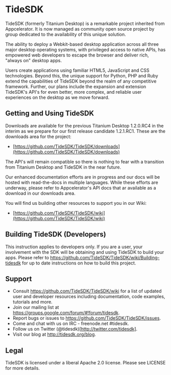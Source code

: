 TideSDK
=======

TideSDK (formerly Titanium Desktop) is a remarkable project inherited from Appcelerator. It is now managed as community open source project by group dedicated to the availability of this unique solution. 

The ability to deploy a Webkit-based desktop application across all three major desktop operating systems, with privileged access to native APIs, has empowered web developers to escape the browser and deliver rich, "always on" desktop apps. 

Users create applications using familiar HTML5, JavaScript and CSS technologies. Beyond this, the unique support for Python, PHP and Ruby extend the capabilities of TideSDK beyond the realm of any competitive framework. Further, our plans include the expansion and extension TideSDK's API's for even better, more complex, and reliable user experiences on the desktop as we move forward.


Getting and Using TideSDK
-------------------------

Downloads are available for the previous Titanium Desktop 1.2.0.RC4 in the interim as we prepare for our first release candidate 1.2.1.RC1. These are the downloads area for the project:

* [https://github.com/TideSDK/TideSDK/downloads](https://github.com/TideSDK/TideSDK/downloads)

The API's will remain compatible so there is nothing to fear with a transition from Titanium Desktop and TideSDK in the near future.

Our enhanced documentation efforts are in progress and our docs will be hosted with read-the-docs in multiple languages. While these efforts are underway, please refer to Appcelerator's API docs that ar available as a download in our downloads area.

You will find us building other resources to support you in our Wiki:

* [https://github.com/TideSDK/TideSDK/wiki](https://github.com/TideSDK/TideSDK/wiki)


Building TideSDK (Developers)
-----------------------------

This instruction applies to developers only. If you are a user, your involvement with the SDK will be obtaining and using TideSDK to build your apps.
Please refer to https://github.com/TideSDK/TideSDK/wiki/Building-tidesdk
for up to date instructions on how to build this project.

Support
-------
- Consult https://github.com/TideSDK/TideSDK/wiki for a list of updated user and developer resources including documentation, code examples, tutorials and more.
- Join our mailing list at https://groups.google.com/forum/#!forum/tidesdk.
- Report bugs or issues to https://github.com/TideSDK/TideSDK/issues. 
- Come and chat with us on IRC - freenode.net #tidesdk.
- Follow us on Twitter (@tidesdk)[http://twitter.com/tidesdk].
- Visit our blog at http://tidesdk.org/blog.

Legal
-----
TideSDK is licensed under a liberal Apache 2.0 license.
Please see LICENSE for more details.

